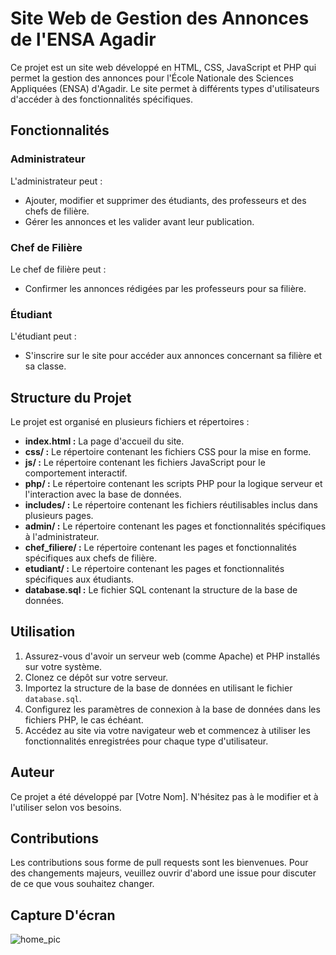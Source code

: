 # Site Web de Gestion des Annonces de l'ENSA Agadir

Ce projet est un site web développé en HTML, CSS, JavaScript et PHP qui permet la gestion des annonces pour l'École Nationale des Sciences Appliquées (ENSA) d'Agadir. Le site permet à différents types d'utilisateurs d'accéder à des fonctionnalités spécifiques.

## Fonctionnalités

### Administrateur

L'administrateur peut :
- Ajouter, modifier et supprimer des étudiants, des professeurs et des chefs de filière.
- Gérer les annonces et les valider avant leur publication.

### Chef de Filière

Le chef de filière peut :
- Confirmer les annonces rédigées par les professeurs pour sa filière.

### Étudiant

L'étudiant peut :
- S'inscrire sur le site pour accéder aux annonces concernant sa filière et sa classe.

## Structure du Projet

Le projet est organisé en plusieurs fichiers et répertoires :
- **index.html :** La page d'accueil du site.
- **css/ :** Le répertoire contenant les fichiers CSS pour la mise en forme.
- **js/ :** Le répertoire contenant les fichiers JavaScript pour le comportement interactif.
- **php/ :** Le répertoire contenant les scripts PHP pour la logique serveur et l'interaction avec la base de données.
- **includes/ :** Le répertoire contenant les fichiers réutilisables inclus dans plusieurs pages.
- **admin/ :** Le répertoire contenant les pages et fonctionnalités spécifiques à l'administrateur.
- **chef_filiere/ :** Le répertoire contenant les pages et fonctionnalités spécifiques aux chefs de filière.
- **etudiant/ :** Le répertoire contenant les pages et fonctionnalités spécifiques aux étudiants.
- **database.sql :** Le fichier SQL contenant la structure de la base de données.

## Utilisation

1. Assurez-vous d'avoir un serveur web (comme Apache) et PHP installés sur votre système.
2. Clonez ce dépôt sur votre serveur.
3. Importez la structure de la base de données en utilisant le fichier `database.sql`.
4. Configurez les paramètres de connexion à la base de données dans les fichiers PHP, le cas échéant.
5. Accédez au site via votre navigateur web et commencez à utiliser les fonctionnalités enregistrées pour chaque type d'utilisateur.

## Auteur

Ce projet a été développé par [Votre Nom]. N'hésitez pas à le modifier et à l'utiliser selon vos besoins.

## Contributions

Les contributions sous forme de pull requests sont les bienvenues. Pour des changements majeurs, veuillez ouvrir d'abord une issue pour discuter de ce que vous souhaitez changer.

## Capture D'écran

![home_pic](https://github.com/ayoubBarahal/Gestion_des_Annonces_De_ENSA_AGADIR/assets/157633404/0cb9a5cc-fba4-45d0-af09-aec060e411ff)
